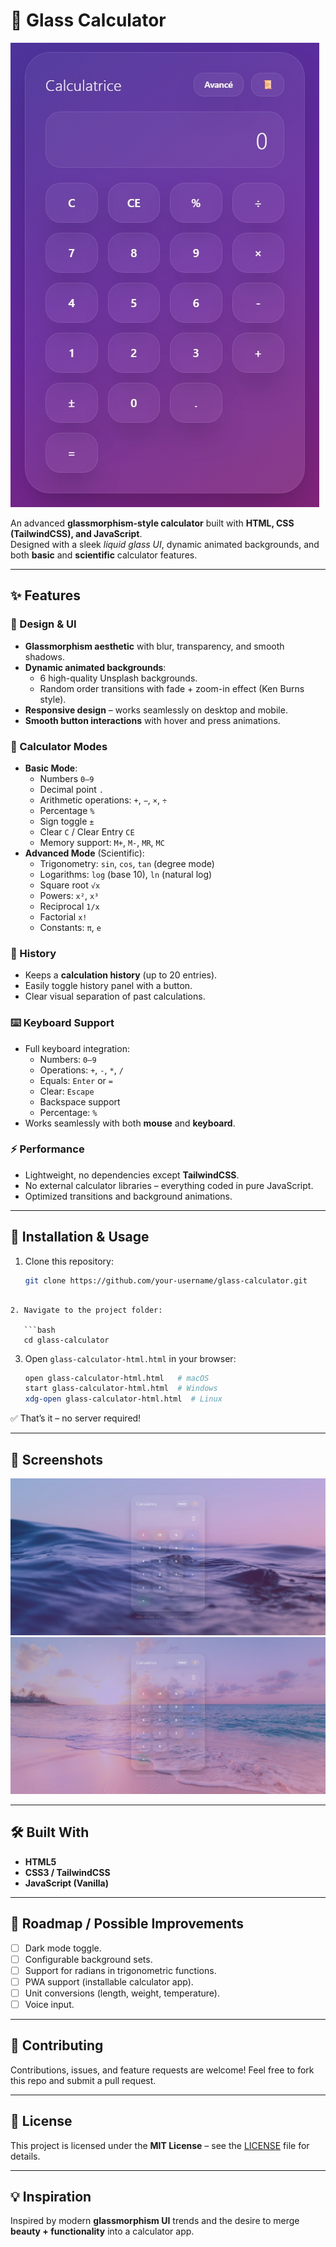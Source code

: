 # 🌌 Glass Calculator

![Calculator Screenshot](./screenshots/calculator_screenshot.jpeg)

An advanced **glassmorphism-style calculator** built with **HTML, CSS (TailwindCSS), and JavaScript**.  
Designed with a sleek *liquid glass UI*, dynamic animated backgrounds, and both **basic** and **scientific** calculator features.  

---

## ✨ Features

### 🎨 Design & UI
- **Glassmorphism aesthetic** with blur, transparency, and smooth shadows.
- **Dynamic animated backgrounds**:
  - 6 high-quality Unsplash backgrounds.
  - Random order transitions with fade + zoom-in effect (Ken Burns style).
- **Responsive design** – works seamlessly on desktop and mobile.
- **Smooth button interactions** with hover and press animations.

### 🧮 Calculator Modes
- **Basic Mode**:
  - Numbers `0–9`
  - Decimal point `.`
  - Arithmetic operations: `+`, `−`, `×`, `÷`
  - Percentage `%`
  - Sign toggle `±`
  - Clear `C` / Clear Entry `CE`
  - Memory support: `M+`, `M-`, `MR`, `MC`
- **Advanced Mode** (Scientific):
  - Trigonometry: `sin`, `cos`, `tan` (degree mode)
  - Logarithms: `log` (base 10), `ln` (natural log)
  - Square root `√x`
  - Powers: `x²`, `x³`
  - Reciprocal `1/x`
  - Factorial `x!`
  - Constants: `π`, `e`

### 📜 History
- Keeps a **calculation history** (up to 20 entries).
- Easily toggle history panel with a button.
- Clear visual separation of past calculations.

### ⌨️ Keyboard Support
- Full keyboard integration:
  - Numbers: `0–9`
  - Operations: `+`, `-`, `*`, `/`
  - Equals: `Enter` or `=`
  - Clear: `Escape`
  - Backspace support
  - Percentage: `%`
- Works seamlessly with both **mouse** and **keyboard**.

### ⚡ Performance
- Lightweight, no dependencies except **TailwindCSS**.
- No external calculator libraries – everything coded in pure JavaScript.
- Optimized transitions and background animations.

---

## 🚀 Installation & Usage

1. Clone this repository:
   ```bash
   git clone https://github.com/your-username/glass-calculator.git
```

2. Navigate to the project folder:

   ```bash
   cd glass-calculator
   ```

3. Open `glass-calculator-html.html` in your browser:

   ```bash
   open glass-calculator-html.html   # macOS
   start glass-calculator-html.html  # Windows
   xdg-open glass-calculator-html.html  # Linux
   ```

✅ That’s it – no server required!

---

## 📸 Screenshots

![Screenshot 1](./screenshots/img_1.jpeg)
![Screenshot 2](./screenshots/img_2.jpeg)

---

## 🛠️ Built With

* **HTML5**
* **CSS3 / TailwindCSS**
* **JavaScript (Vanilla)**

---

## 📌 Roadmap / Possible Improvements

* [ ] Dark mode toggle.
* [ ] Configurable background sets.
* [ ] Support for radians in trigonometric functions.
* [ ] PWA support (installable calculator app).
* [ ] Unit conversions (length, weight, temperature).
* [ ] Voice input.

---

## 🤝 Contributing

Contributions, issues, and feature requests are welcome!
Feel free to fork this repo and submit a pull request.

---

## 📜 License

This project is licensed under the **MIT License** – see the [LICENSE](LICENSE) file for details.

---

## 💡 Inspiration

Inspired by modern **glassmorphism UI** trends and the desire to merge **beauty + functionality** into a calculator app.

